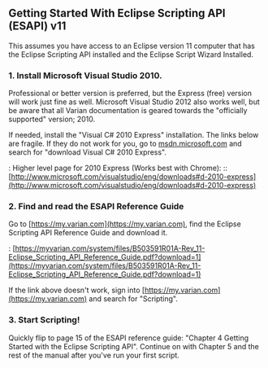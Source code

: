 ## Getting Started With Eclipse Scripting API (ESAPI) v11 

This assumes you have access to an Eclipse version 11 computer that has the Eclipse Scripting API installed and the Eclipse Script Wizard Installed.

### 1. Install Microsoft Visual Studio 2010.  
Professional or better version is preferred, but the Express (free) version will work just fine as well.  Microsoft Visual Studio 2012 also works well, but be aware that all Varian documentation is geared towards the "officially supported" version; 2010.

If needed, install the "Visual C# 2010 Express" installation.  The links below are fragile.  If they do not work for you, go to [msdn.microsoft.com](msdn.microsoft.com) and search for "download Visual C# 2010 Express".

: Higher level page for 2010 Express (Works best with Chrome):
:: [http://www.microsoft.com/visualstudio/eng/downloads#d-2010-express](http://www.microsoft.com/visualstudio/eng/downloads#d-2010-express)

### 2. Find and read the ESAPI Reference Guide
Go to [https://my.varian.com](https://my.varian.com), find the Eclipse Scripting API Reference Guide and download it.

: [https://myvarian.com/system/files/B503591R01A-Rev_11-Eclipse_Scripting_API_Reference_Guide.pdf?download=1](https://myvarian.com/system/files/B503591R01A-Rev_11-Eclipse_Scripting_API_Reference_Guide.pdf?download=1)

If the link above doesn't work, sign into [https://my.varian.com](https://my.varian.com) and search for "Scripting".

### 3. Start Scripting!
Quickly flip to page 15 of the ESAPI reference guide: "Chapter 4 Getting Started with the Eclipse Scripting API".  Continue on with Chapter 5 and the rest of the manual after you've run your first script.

